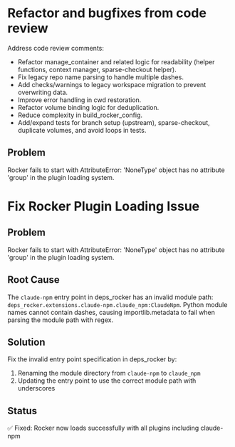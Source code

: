 # Refactor and bugfixes from code review

Address code review comments:
- Refactor manage_container and related logic for readability (helper functions, context manager, sparse-checkout helper).
- Fix legacy repo name parsing to handle multiple dashes.
- Add checks/warnings to legacy workspace migration to prevent overwriting data.
- Improve error handling in cwd restoration.
- Refactor volume binding logic for deduplication.
- Reduce complexity in build_rocker_config.
- Add/expand tests for branch setup (upstream), sparse-checkout, duplicate volumes, and avoid loops in tests.

## Problem
Rocker fails to start with AttributeError: 'NoneType' object has no attribute 'group' in the plugin loading system.
# Fix Rocker Plugin Loading Issue

## Problem
Rocker fails to start with AttributeError: 'NoneType' object has no attribute 'group' in the plugin loading system.

## Root Cause
The `claude-npm` entry point in deps_rocker has an invalid module path: `deps_rocker.extensions.claude-npm.claude_npm:ClaudeNpm`. Python module names cannot contain dashes, causing importlib.metadata to fail when parsing the module path with regex.

## Solution
Fix the invalid entry point specification in deps_rocker by:
1. Renaming the module directory from `claude-npm` to `claude_npm`
2. Updating the entry point to use the correct module path with underscores

## Status
✅ Fixed: Rocker now loads successfully with all plugins including claude-npm
